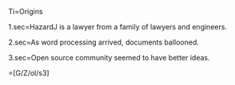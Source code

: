 Ti=Origins

1.sec=HazardJ is a lawyer from a family of lawyers and engineers.

2.sec=As word processing arrived, documents ballooned.

3.sec=Open source community seemed to have better ideas.

=[G/Z/ol/s3]